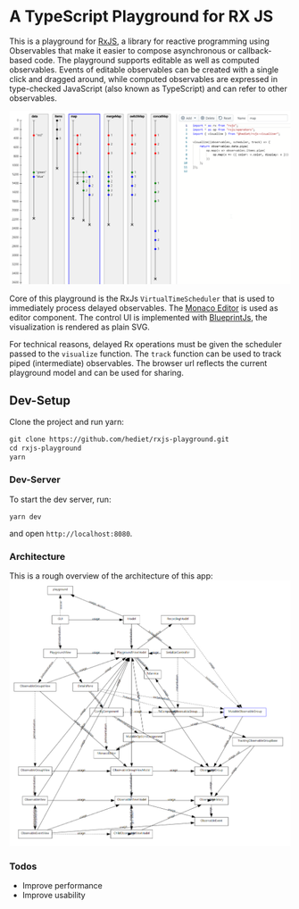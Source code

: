 # A TypeScript Playground for RX JS

This is a playground for
[RxJS](https://rxjs-dev.firebaseapp.com/), a
library for reactive programming using Observables that
make it easier to compose asynchronous or callback-based
code. The playground supports editable as well as
computed observables. Events of editable observables can
be created with a single click and dragged around, while
computed observables are expressed in type-checked
JavaScript (also known as TypeScript) and can refer to
other observables.

![](./docs/screenshot.png)

Core of this playground is the RxJs
`VirtualTimeScheduler`
that is used to immediately process delayed observables.
The [Monaco Editor](https://microsoft.github.io/monaco-editor/) is used as editor component. The control UI is
implemented with [BlueprintJs](https://blueprintjs.com/), the
visualization is rendered as plain SVG.

For technical reasons, delayed Rx operations must be
given the scheduler passed to the `visualize` function.
The `track` function can be used to track piped (intermediate) observables.
The browser url reflects the current playground model
and can be used for sharing.

## Dev-Setup

Clone the project and run yarn:

```
git clone https://github.com/hediet/rxjs-playground.git
cd rxjs-playground
yarn
```

### Dev-Server

To start the dev server, run:

```
yarn dev
```

and open `http://localhost:8080`.

### Architecture

This is a rough overview of the architecture of this app:
![](./docs/architecture.png)

### Todos

-   Improve performance
-   Improve usability
